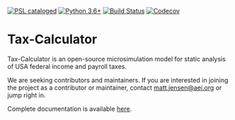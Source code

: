 [![PSL cataloged](https://img.shields.io/badge/PSL-cataloged-a0a0a0.svg)](https://www.PSLmodels.org)
[![Python 3.6+](https://img.shields.io/badge/python-3.6%2B-blue.svg)](https://www.python.org/downloads/release/python-360/)
[![Build Status](https://travis-ci.org/PSLmodels/Tax-Calculator.svg?branch=master)](https://travis-ci.org/PSLmodels/Tax-Calculator)
[![Codecov](https://codecov.io/gh/PSLmodels/Tax-Calculator/branch/master/graph/badge.svg)](https://codecov.io/gh/PSLmodels/Tax-Calculator)


Tax-Calculator
==============

Tax-Calculator is an open-source microsimulation model for static
analysis of USA federal income and payroll taxes.

We are seeking contributors and maintainers. If you are interested in joining the project as a contributor or maintainer, 
contact matt.jensen@aei.org or jump right in. 

Complete documentation is available
[here](https://PSLmodels.github.io/Tax-Calculator/).
